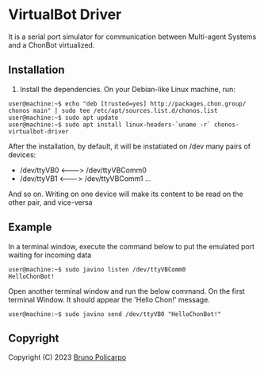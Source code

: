 # VirtualBot Driver
It is a serial port simulator for communication between Multi-agent Systems and a ChonBot virtualized.

## Installation
1) Install the dependencies. On your Debian-like Linux machine, run:

```console
user@machine:~$ echo "deb [trusted=yes] http://packages.chon.group/ chonos main" | sudo tee /etc/apt/sources.list.d/chonos.list
user@machine:~$ sudo apt update
user@machine:~$ sudo apt install linux-headers-`uname -r` chonos-virtualbot-driver
```

After the installation, by default, it will be instatiated on /dev many pairs of devices:

- /dev/ttyVB0 <---> /dev/ttyVBComm0
- /dev/ttyVB1 <---> /dev/ttyVBComm1
...

And so on. Writing on one device will make its content to be read on the other pair, and vice-versa

## Example
In a terminal window, execute the command below to put the emulated port waiting for incoming data

```console
user@machine:~$ sudo javino listen /dev/ttyVBComm0
HelloChonBot!
```
Open another terminal window and run the below command. On the first terminal Window. It should appear the 'Hello Chon!' message.

```console
user@machine:~$ sudo javino send /dev/ttyVB0 "HelloChonBot!"
```

## Copyright
Copyright (C) 2023 [Bruno Policarpo](https://github.com/bptfreitas)
